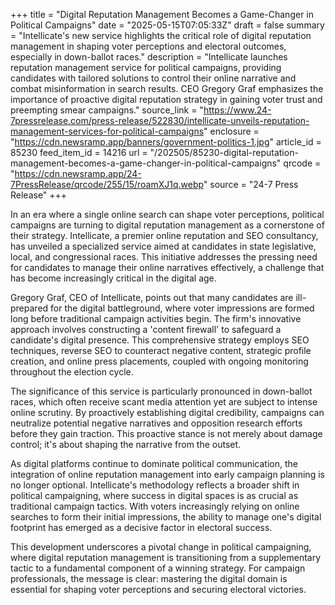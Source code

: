 +++
title = "Digital Reputation Management Becomes a Game-Changer in Political Campaigns"
date = "2025-05-15T07:05:33Z"
draft = false
summary = "Intellicate's new service highlights the critical role of digital reputation management in shaping voter perceptions and electoral outcomes, especially in down-ballot races."
description = "Intellicate launches reputation management service for political campaigns, providing candidates with tailored solutions to control their online narrative and combat misinformation in search results. CEO Gregory Graf emphasizes the importance of proactive digital reputation strategy in gaining voter trust and preempting smear campaigns."
source_link = "https://www.24-7pressrelease.com/press-release/522830/intellicate-unveils-reputation-management-services-for-political-campaigns"
enclosure = "https://cdn.newsramp.app/banners/government-politics-1.jpg"
article_id = 85230
feed_item_id = 14216
url = "/202505/85230-digital-reputation-management-becomes-a-game-changer-in-political-campaigns"
qrcode = "https://cdn.newsramp.app/24-7PressRelease/qrcode/255/15/roamXJ1q.webp"
source = "24-7 Press Release"
+++

<p>In an era where a single online search can shape voter perceptions, political campaigns are turning to digital reputation management as a cornerstone of their strategy. Intellicate, a premier online reputation and SEO consultancy, has unveiled a specialized service aimed at candidates in state legislative, local, and congressional races. This initiative addresses the pressing need for candidates to manage their online narratives effectively, a challenge that has become increasingly critical in the digital age.</p><p>Gregory Graf, CEO of Intellicate, points out that many candidates are ill-prepared for the digital battleground, where voter impressions are formed long before traditional campaign activities begin. The firm's innovative approach involves constructing a 'content firewall' to safeguard a candidate's digital presence. This comprehensive strategy employs SEO techniques, reverse SEO to counteract negative content, strategic profile creation, and online press placements, coupled with ongoing monitoring throughout the election cycle.</p><p>The significance of this service is particularly pronounced in down-ballot races, which often receive scant media attention yet are subject to intense online scrutiny. By proactively establishing digital credibility, campaigns can neutralize potential negative narratives and opposition research efforts before they gain traction. This proactive stance is not merely about damage control; it's about shaping the narrative from the outset.</p><p>As digital platforms continue to dominate political communication, the integration of online reputation management into early campaign planning is no longer optional. Intellicate's methodology reflects a broader shift in political campaigning, where success in digital spaces is as crucial as traditional campaign tactics. With voters increasingly relying on online searches to form their initial impressions, the ability to manage one's digital footprint has emerged as a decisive factor in electoral success.</p><p>This development underscores a pivotal change in political campaigning, where digital reputation management is transitioning from a supplementary tactic to a fundamental component of a winning strategy. For campaign professionals, the message is clear: mastering the digital domain is essential for shaping voter perceptions and securing electoral victories.</p>